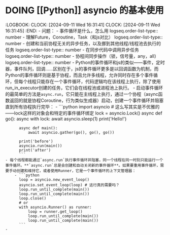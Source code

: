 # DOING [[Python]] asyncio 的基本使用
:LOGBOOK:
CLOCK: [2024-09-11 Wed 16:31:41]
CLOCK: [2024-09-11 Wed 16:31:45]
:END:
	- 问题：
		- 事件循环是什么，怎么用
		  logseq.order-list-type:: number
		- 理解Future，Coroutine，Task（和js对比）
		  logseq.order-list-type:: number
		- 创建和当前协程无关的异步任务，以及挪到其他线程/线程池去执行的任务
		  logseq.order-list-type:: number
		- 在同步代码中调用异步任务
		  logseq.order-list-type:: number
		- 协程间同步操作（锁，信号量，any，all）
		  logseq.order-list-type:: number
	- Python的事件循环和js的类似——事件，定时器，事件队列，回调……区别在于，js的事件循环更多是以回调函数为机制，而Python的事件循环则是基于协程，而且允许多线程，允许同时存在多个事件循环，但每个线程只能存在一个事件循环，代码逻辑均在该线程上执行，除了使用run_in_executor创建的任务，它们会在线程池或进程池上执行。
	- 启动事件循环的最简单的方法是`async.run`，它只能在主线程上执行，通过一个协程（async函数返回的就是协程Coroutine，行为类似生成器）启动，创建一个事件循环并阻塞直到所有协程执行完毕：
		- ```python
		  import asyncio
		  # 这么写其实是不优雅的——lock这样的对象会和特定的事件循环绑定
		  lock = asyncio.Lock()
		  async def go():
		      async with lock:
		          await asyncio.sleep(1)
		          print('Hello!') 
		      
		  async def main():
		      await asyncio.gather(go(), go(), go())
		  
		  print('before')
		  asyncio.run(main())
		  print('after')
		  ```
	- 每个线程都能通过`async.run`执行事件循环并阻塞，同一个线程在同一时刻只能运行一个事件循环。**`async.run`总是会创建和自动关闭新的事件循环**。如果要重用事件循环，需要手动创建和维持它，或者使用Runner，它是一个事件循环的上下文管理器：
		- ```python
		  loop = asyncio.new_event_loop()
		  asyncio.set_event_loop(loop) # 这行真的需要吗？
		  loop.run_until_complete(main())
		  loop.run_until_complete(main())
		  loop.close()
		  # or
		  with asyncio.Runner() as runner:
		      loop = runner.get_loop()
		      loop.run_until_complete(main())
		      loop.run_until_complete(main())
		  ```
	-